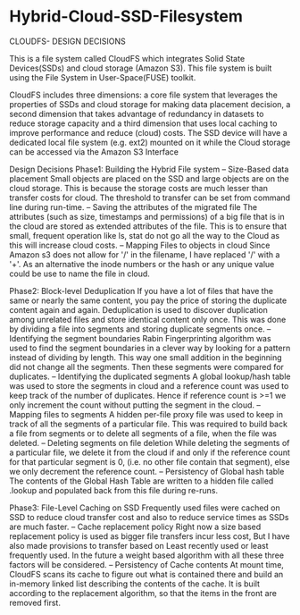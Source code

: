 Hybrid-Cloud-SSD-Filesystem
===========================
CLOUDFS- DESIGN DECISIONS

This is a file system called CloudFS which integrates Solid State Devices(SSDs) and cloud storage (Amazon S3). This file system is built using the File System in User-Space(FUSE) toolkit.

CloudFS includes three dimensions: a core file system that leverages the properties of SSDs and cloud storage for making data placement decision, a second dimension that takes advantage of redundancy in datasets to reduce storage capacity and a third dimension that uses local caching to improve performance and reduce (cloud) costs. The SSD device will have a dedicated local file system (e.g. ext2) mounted on it while the  Cloud storage can be accessed via the Amazon S3 Interface

Design Decisions
Phase1: Building the Hybrid File system
–	Size-Based data placement
Small objects are placed on the SSD and large objects are on the cloud storage. This is because the storage costs are much lesser than transfer costs for cloud. The threshold to transfer can be set from command line during run-time.
–	Saving the attributes of the migrated file
The attributes (such as size, timestamps and permissions) of a big file that is in the cloud are stored as extended attributes of the file. This is to ensure that small, frequent operation like ls, stat do not go all the way to the Cloud as this will increase cloud costs.
–	Mapping Files to objects in cloud
Since Amazon s3 does not allow for '/' in the filename, I have replaced '/' with a '+'. As an alternative the inode numbers or the hash or any unique value could be use to name the file in cloud.

Phase2: Block-level Deduplication
If you have a lot of files that have the same or nearly the same content, you pay the price of storing the duplicate content again and again.  Deduplication is used to discover duplication among unrelated files and store identical content only once. This was done by dividing a file into segments and storing duplicate segments once.
–	Identifying the segment boundaries
Rabin Fingerprinting algorithm was used to find the segment boundaries in a clever way by looking for a pattern instead of dividing by length. This way one small addition in the beginning did not change all the segments. Then these segments were compared for duplicates.
–	Identifying the duplicated segments
A global lookup/hash table was used to store the segments in cloud and a reference count was used to keep track of the number of duplicates. Hence if reference count is >=1 we only increment the count without putting the segment in the cloud.
–	Mapping files to segments
A hidden per-file proxy file was used to keep in track of all the segments of a particular file. This was required to build back a file from segments or to delete all segments of a file, when the file was deleted.
–	Deleting segments on file deletion
While deleting the segments of a particular file, we delete it from the cloud if and only if the reference count for that particular segment is 0, (i.e. no other file contain that segment), else we only decrement the reference count.
–	Persistency of Global hash table
The contents of the Global Hash Table are written to a hidden file called .lookup and populated back from this file during re-runs.

Phase3: File-Level Caching on SSD
Frequently used files were cached on SSD to reduce cloud transfer cost and also to reduce service times as SSDs are much faster.
–	Cache replacement policy
Right now a size based replacement policy is used as bigger file transfers incur less cost, But I have also made provisions to transfer based on Least recently used or least frequently used. In the future a weight based algorithm with all these three factors will be considered.
–	Persistency of Cache contents
At mount time, CloudFS scans its cache to figure out what is contained there and build an in-memory linked list describing the contents of the cache. It is built according to the replacement algorithm, so that the items in the front are removed first.
